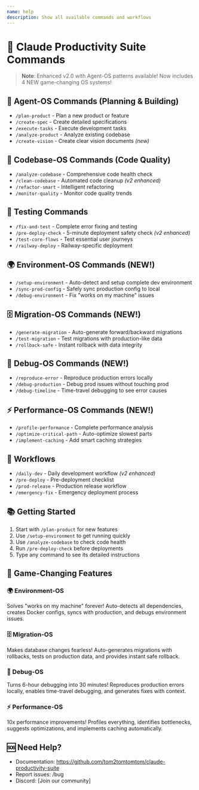 ```yaml
---
name: help
description: Show all available commands and workflows
---
```


# 🚀 Claude Productivity Suite Commands

> **Note**: Enhanced v2.0 with Agent-OS patterns available! 
> Now includes 4 NEW game-changing OS systems!

## 🤖 Agent-OS Commands (Planning & Building)
- `/plan-product` - Plan a new product or feature
- `/create-spec` - Create detailed specifications
- `/execute-tasks` - Execute development tasks
- `/analyze-product` - Analyze existing codebase
- `/create-vision` - Create clear vision documents *(new)*

## 🧹 Codebase-OS Commands (Code Quality)
- `/analyze-codebase` - Comprehensive code health check
- `/clean-codebase` - Automated code cleanup *(v2 enhanced)*
- `/refactor-smart` - Intelligent refactoring
- `/monitor-quality` - Monitor code quality trends

## 🧪 Testing Commands
- `/fix-and-test` - Complete error fixing and testing
- `/pre-deploy-check` - 5-minute deployment safety check *(v2 enhanced)*
- `/test-core-flows` - Test essential user journeys
- `/railway-deploy` - Railway-specific deployment

## 🌍 Environment-OS Commands (NEW!) 
- `/setup-environment` - Auto-detect and setup complete dev environment
- `/sync-prod-config` - Safely sync production config to local
- `/debug-environment` - Fix "works on my machine" issues

## 🗄️ Migration-OS Commands (NEW!)
- `/generate-migration` - Auto-generate forward/backward migrations
- `/test-migration` - Test migrations with production-like data
- `/rollback-safe` - Instant rollback with data integrity

## 🐛 Debug-OS Commands (NEW!)
- `/reproduce-error` - Reproduce production errors locally
- `/debug-production` - Debug prod issues without touching prod
- `/debug-timeline` - Time-travel debugging to see error causes

## ⚡ Performance-OS Commands (NEW!)
- `/profile-performance` - Complete performance analysis
- `/optimize-critical-path` - Auto-optimize slowest parts
- `/implement-caching` - Add smart caching strategies

## 🔄 Workflows
- `/daily-dev` - Daily development workflow *(v2 enhanced)*
- `/pre-deploy` - Pre-deployment checklist
- `/prod-release` - Production release workflow
- `/emergency-fix` - Emergency deployment process

## 📚 Getting Started
1. Start with `/plan-product` for new features
2. Use `/setup-environment` to get running quickly
3. Use `/analyze-codebase` to check code health
4. Run `/pre-deploy-check` before deployments
5. Type any command to see its detailed instructions

## 🎯 Game-Changing Features

### 🌍 Environment-OS
Solves "works on my machine" forever! Auto-detects all dependencies, creates Docker configs, syncs with production, and debugs environment issues.

### 🗄️ Migration-OS  
Makes database changes fearless! Auto-generates migrations with rollbacks, tests on production data, and provides instant safe rollback.

### 🐛 Debug-OS
Turns 6-hour debugging into 30 minutes! Reproduces production errors locally, enables time-travel debugging, and generates fixes with context.

### ⚡ Performance-OS
10x performance improvements! Profiles everything, identifies bottlenecks, suggests optimizations, and implements caching automatically.

## 🆘 Need Help?
- Documentation: https://github.com/tom2tomtomtom/claude-productivity-suite
- Report issues: /bug
- Discord: [Join our community]
